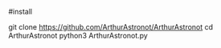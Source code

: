 #install

git clone https://github.com/ArthurAstronot/ArthurAstronot
cd ArthurAstronot
python3 ArthurAstronot.py
